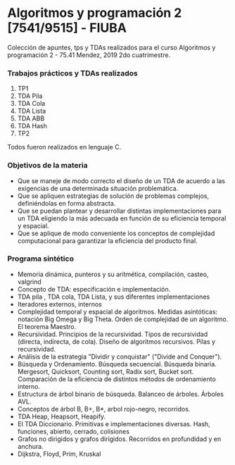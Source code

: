 # Algoritmos y programación 2 [7541/9515] - FIUBA

Colección de apuntes, tps y TDAs realizados para el curso Algoritmos y programación 2 - 75.41 Mendez, 2019 2do cuatrimestre.

### Trabajos prácticos y TDAs realizados

1. TP1  
2. TDA Pila  
3. TDA Cola  
4. TDA Lista  
5. TDA ABB  
6. TDA Hash  
7. TP2

Todos fueron realizados en lenguaje C.

### Objetivos de la materia

* Que se maneje de modo correcto el diseño de un TDA de acuerdo a las exigencias de una determinada situación problemática.
* Que se apliquen estrategias de solución de problemas complejos, definiéndolas en forma abstracta.
* Que se puedan plantear y desarrollar distintas implementaciones para un TDA eligiendo la más adecuada en función de su eficiencia temporal y espacial.
* Que se aplique de modo conveniente los conceptos de complejidad computacional para garantizar la eficiencia del producto final.


### Programa sintético

* Memoria dinámica, punteros y su aritmética, compilación, casteo, valgrind
* Concepto de TDA: especificación e implementación.
* TDA pila , TDA cola, TDA Lista, y sus diferentes implementaciones
* Iteradores externos, internos
* Complejidad temporal y espacial de algoritmos. Medidas asintóticas: notación Big Omega y Big Theta. Orden de complejidad de un algoritmo. El teorema Maestro.
* Recursividad. Principios de la recursividad. Tipos de recursividad (directa, indirecta, de cola). Diseño de algoritmos recursivos. Pilas y
recursividad.
* Análisis de la estrategia "Dividir y conquistar" ("Divide and Conquer").
* Búsqueda y Ordenamiento. Búsqueda secuencial. Búsqueda binaria. Mergesort, Quicksort, Counting sort, Radix sort, Bucket sort. Comparación de la eficiencia de distintos métodos de ordenamiento interno.
* Estructura de árbol binario de búsqueda. Balanceo de árboles. Árboles AVL.
* Conceptos de árbol B, B+, B*, arbol rojo-negro, recorridos.
* TDA Heap, Heapsort, Heapify.
* El TDA Diccionario. Primitivas e implementaciones diversas. Hash, funciones, abierto, cerrado, colisiones
* Grafos no dirigidos y grafos dirigidos. Recorridos en profundidad y en anchura.
* Dijkstra, Floyd, Prim, Kruskal

